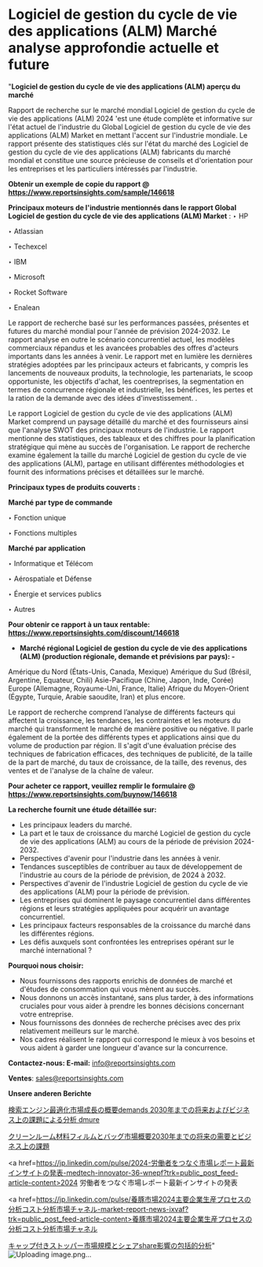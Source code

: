 # Logiciel de gestion du cycle de vie des applications (ALM) Marché analyse approfondie actuelle et future

"<strong>Logiciel de gestion du cycle de vie des applications (ALM) aperçu du marché</strong>

Rapport de recherche sur le marché mondial Logiciel de gestion du cycle de vie des applications (ALM) 2024 'est une étude complète et informative sur l'état actuel de l'industrie du Global Logiciel de gestion du cycle de vie des applications (ALM) Market en mettant l'accent sur l'industrie mondiale. Le rapport présente des statistiques clés sur l'état du marché des Logiciel de gestion du cycle de vie des applications (ALM) fabricants du marché mondial et constitue une source précieuse de conseils et d'orientation pour les entreprises et les particuliers intéressés par l'industrie.

<strong>Obtenir un exemple de copie du rapport @ <a href=https://www.reportsinsights.com/sample/146618>https://www.reportsinsights.com/sample/146618</a></strong>

<strong>Principaux moteurs de l'industrie mentionnés dans le rapport Global Logiciel de gestion du cycle de vie des applications (ALM) Market</strong> :
‣ HP

‣ Atlassian

‣ Techexcel

‣ IBM

‣ Microsoft

‣ Rocket Software

‣ Enalean

Le rapport de recherche basé sur les performances passées, présentes et futures du marché mondial pour l'année de prévision 2024-2032. Le rapport analyse en outre le scénario concurrentiel actuel, les modèles commerciaux répandus et les avancées probables des offres d'acteurs importants dans les années à venir. Le rapport met en lumière les dernières stratégies adoptées par les principaux acteurs et fabricants, y compris les lancements de nouveaux produits, la technologie, les partenariats, le scoop opportuniste, les objectifs d'achat, les coentreprises, la segmentation en termes de concurrence régionale et industrielle, les bénéfices, les pertes et la ration de la demande avec des idées d'investissement. .

Le rapport Logiciel de gestion du cycle de vie des applications (ALM) Market comprend un paysage détaillé du marché et des fournisseurs ainsi que l'analyse SWOT des principaux moteurs de l'industrie. Le rapport mentionne des statistiques, des tableaux et des chiffres pour la planification stratégique qui mène au succès de l'organisation. Le rapport de recherche examine également la taille du marché Logiciel de gestion du cycle de vie des applications (ALM), partage en utilisant différentes méthodologies et fournit des informations précises et détaillées sur le marché.

<strong>Principaux types de produits couverts :</strong>

<strong>Marché par type de commande</strong>

‣ Fonction unique

‣ Fonctions multiples

<strong>Marché par application</strong>

‣ Informatique et Télécom

‣ Aérospatiale et Défense

‣ Énergie et services publics

‣ Autres

<strong>Pour obtenir ce rapport à un taux rentable: <a href=https://www.reportsinsights.com/discount/146618>https://www.reportsinsights.com/discount/146618</a></strong>
<ul>
  <li><strong>Marché régional Logiciel de gestion du cycle de vie des applications (ALM) (production régionale, demande et prévisions par pays): -</strong></li>
</ul>
Amérique du Nord (États-Unis, Canada, Mexique)
Amérique du Sud (Brésil, Argentine, Equateur, Chili)
Asie-Pacifique (Chine, Japon, Inde, Corée)
Europe (Allemagne, Royaume-Uni, France, Italie)
Afrique du Moyen-Orient (Égypte, Turquie, Arabie saoudite, Iran) et plus encore.

Le rapport de recherche comprend l’analyse de différents facteurs qui affectent la croissance, les tendances, les contraintes et les moteurs du marché qui transforment le marché de manière positive ou négative. Il parle également de la portée des différents types et applications ainsi que du volume de production par région. Il s'agit d'une évaluation précise des techniques de fabrication efficaces, des techniques de publicité, de la taille de la part de marché, du taux de croissance, de la taille, des revenus, des ventes et de l'analyse de la chaîne de valeur.

<strong>Pour acheter ce rapport, veuillez remplir le formulaire @   <a href=https://www.reportsinsights.com/buynow/146618>https://www.reportsinsights.com/buynow/146618</a></strong>

<strong>La recherche fournit une étude détaillée sur:</strong>
<ul>
  <li>Les principaux leaders du marché.</li>
  <li>La part et le taux de croissance du marché Logiciel de gestion du cycle de vie des applications (ALM) au cours de la période de prévision 2024-2032.</li>
  <li>Perspectives d'avenir pour l'industrie dans les années à venir.</li>
  <li>Tendances susceptibles de contribuer au taux de développement de l'industrie au cours de la période de prévision, de 2024 à 2032.</li>
  <li>Perspectives d'avenir de l'industrie Logiciel de gestion du cycle de vie des applications (ALM) pour la période de prévision.</li>
  <li>Les entreprises qui dominent le paysage concurrentiel dans différentes régions et leurs stratégies appliquées pour acquérir un avantage concurrentiel.</li>
  <li>Les principaux facteurs responsables de la croissance du marché dans les différentes régions.</li>
  <li>Les défis auxquels sont confrontées les entreprises opérant sur le marché international ?</li>
</ul>
<strong>Pourquoi nous choisir:</strong>
<ul>
  <li>Nous fournissons des rapports enrichis de données de marché et d'études de consommation qui vous mènent au succès.</li>
  <li>Nous donnons un accès instantané, sans plus tarder, à des informations cruciales pour vous aider à prendre les bonnes décisions concernant votre entreprise.</li>
  <li>Nous fournissons des données de recherche précises avec des prix relativement meilleurs sur le marché.</li>
  <li>Nos cadres réalisent le rapport qui correspond le mieux à vos besoins et vous aident à garder une longueur d'avance sur la concurrence.</li>
</ul>
<strong>Contactez-nous:
</strong><strong>E-mail:</strong> <a href=mailto:info@reportsinsights.com>info@reportsinsights.com</a>

<strong>Ventes</strong>: <a href=mailto:sales@reportsinsights.com>sales@reportsinsights.com</a>

<strong>Unsere anderen Berichte</strong>

<a href=https://www.linkedin.com/pulse/検索エンジン最適化市場成長の概要demands-2030年までの将来およびビジネス上の課題による分析-dmure/>検索エンジン最適化市場成長の概要demands 2030年までの将来およびビジネス上の課題による分析 dmure</a>

<a href=https://www.linkedin.com/pulse/クリーンルーム材料フィルムとバッグ市場概要2030年までの将来の需要とビジネス上の課題-tribunal-analytics-360-izvdf/>クリーンルーム材料フィルムとバッグ市場概要2030年までの将来の需要とビジネス上の課題</a>

<a href=https://jp.linkedin.com/pulse/2024-労働者をつなぐ市場レポート最新インサイトの発表-medtech-innovator-36-wnepf?trk=public_post_feed-article-content>2024 労働者をつなぐ市場レポート最新インサイトの発表</a>

<a href=https://jp.linkedin.com/pulse/養豚市場2024主要企業生産プロセスの分析コスト分析市場チャネル-market-report-news-ixvaf?trk=public_post_feed-article-content>養豚市場2024主要企業生産プロセスの分析コスト分析市場チャネル</a>

<a href=https://www.linkedin.com/pulse/キャップ付きストッパー市場規模とシェアshare影響の包括的分析-tribunal-analytics-360-1hj8f/>キャップ付きストッパー市場規模とシェアshare影響の包括的分析</a>"
![Uploading image.png…]()
